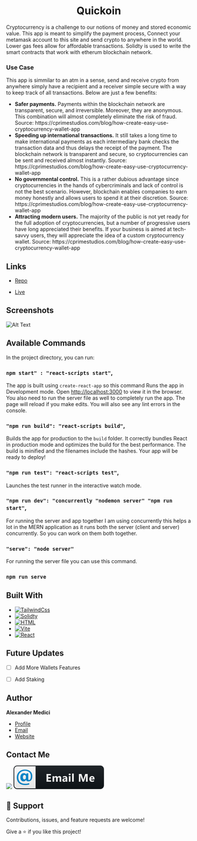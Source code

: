 

<h1 align="center">Quickoin<project-name></h1>

<p align="left">Cryptocurrency is a challenge to our notions of money and stored economic value. This app is meant to simplify the payment process, Connect your metamask account to this site and send crypto to anywhere in the world. Lower gas fees allow for affordable transactions. Solidty is used to write the smart contracts that work with etherum blockchain network.</p>
 

<h3 align="left">
Use Case<project-name></h3>
This app is simmilar to an atm in a sense, send and receive crypto from anywhere simply have a recipient and a receiver simple secure with a  way to keep track of all transactions. Below  are just a few benefits: <br/>
 <ul>
 <li><b>Safer payments.</b> Payments within the blockchain network are transparent, secure, and irreversible. Moreover, they are anonymous. This combination will almost completely eliminate the risk of fraud. Source: https://cprimestudios.com/blog/how-create-easy-use-cryptocurrency-wallet-app</li>
   <li><b>Speeding up international transactions.</b> It still takes a long time to make international payments as each intermediary bank checks the transaction data and thus delays the receipt of the payment. The blockchain network is transparent and secure, so cryptocurrencies can be sent and received almost instantly. Source: https://cprimestudios.com/blog/how-create-easy-use-cryptocurrency-wallet-app</li>
   <li><b>No governmental control.</b> This is a rather dubious advantage since cryptocurrencies in the hands of cybercriminals and lack of control is not the best scenario. However, blockchain enables companies to earn money honestly and allows users to spend it at their discretion. Source: https://cprimestudios.com/blog/how-create-easy-use-cryptocurrency-wallet-app</li>
   <li><b>Attracting modern users.</b> The majority of the public is not yet ready for the full adoption of cryptocurrencies, but a number of progressive users have long appreciated their benefits. If your business is aimed at tech-savvy users, they will appreciate the idea of a custom cryptocurrency wallet. Source: https://cprimestudios.com/blog/how-create-easy-use-cryptocurrency-wallet-app</li>
 </ul>

 
 <project-description></p>

## Links

- [Repo](https://github.com/AlexanderMedici/Quickoin/ "<Quickoin> Repo")

- [Live](<https://quickoin.netlify.app/> "Live View")


## Screenshots
![Alt Text]( https://media.giphy.com/media/CIR8LnQFgniuhRLgz6/giphy.gif)

## Available Commands

In the project directory, you can run:

### `npm start" : "react-scripts start"`,

The app is built using `create-react-app` so this command Runs the app in Development mode. Open [http://localhost:3000](http://localhost:3000) to view it in the browser. You also need to run the server file as well to completely run the app. The page will reload if you make edits.
You will also see any lint errors in the console.

### `"npm run build": "react-scripts build"`,

Builds the app for production to the `build` folder. It correctly bundles React in production mode and optimizes the build for the best performance. The build is minified and the filenames include the hashes. Your app will be ready to deploy!

### `"npm run test": "react-scripts test"`,

Launches the test runner in the interactive watch mode.

### `"npm run dev": "concurrently "nodemon server" "npm run start"`,

For running the server and app together I am using concurrently this helps a lot in the MERN application as it runs both the server (client and server) concurrently. So you can work on them both together.

### `"serve": "node server"`

For running the server file you can use this command.

### `npm run serve`

## Built With
- <a href="https://tailwindcss.com/docs/guides/create-react-app"><img src="https://img.shields.io/badge/TailwindCss-Made with-white?labelColor=green&style=for-the-badge&link=https://tailwindcss.com/docs/guides/create-react-app" alt="TailwindCss" /></a>
- <a href="https://soliditylang.org/"><img src="https://img.shields.io/badge/Solidty-Made with-white?labelColor=green&style=for-the-badge&link=https://soliditylang.org/" alt="Solidty" /></a>
- <a href="https://developer.mozilla.org/en-US/docs/Web/HTML"><img src="https://img.shields.io/badge/HTML-Made with-white?labelColor=green&style=for-the-badge&link=https://developer.mozilla.org/en-US/docs/Web/HTML" alt="HTML" /></a>
- <a href="https://vitejs.dev/"><img src="https://img.shields.io/badge/Vite-Made with-white?labelColor=green&style=for-the-badge&link=https://vitejs.dev/" alt="Vite" /></a>
- <a href="https://reactjs.org/"><img src="https://img.shields.io/badge/React-Made with-white?labelColor=green&style=for-the-badge&link=https://reactjs.org/" alt="React" /></a>

 

## Future Updates

- [ ] Add More Wallets Features
- [ ] Add Staking


## Author

**Alexander Medici**

- [Profile](https://github.com/AlexanderMedici "Alexander")
- [Email](mailto:contactimedici@gmail.com?subject=Hi "Hi!")
- [Website]("Welcome")

 
## Contact Me

<a href="https://www.linkedin.com/in/https://www.linkedin.com/in/alexmedici/"><img src="https://img.shields.io/badge/LinkedIn-0077B5?style=for-the-badge&logo=linkedin&logoColor=white" /></a>  <a href="mailto:contactimedici@gmail.com"><img src=https://raw.githubusercontent.com/johnturner4004/readme-generator/master/src/components/assets/images/email_me_button_icon_151852.svg /></a>
## 🤝 Support

Contributions, issues, and feature requests are welcome!

Give a ⭐️ if you like this project!
